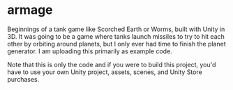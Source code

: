 # armage
Beginnings of a tank game like Scorched Earth or Worms, built with Unity in 3D.  It was going to be a game where tanks launch missiles to try to hit each other by orbiting around planets, but I only ever had time to finish the planet generator.  I am uploading this primarily as example code.

Note that this is only the code and if you were to build this project, you'd have to use your own Unity project, assets, scenes, and Unity Store purchases.
